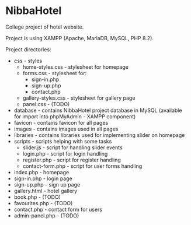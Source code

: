 # NibbaHotel
College project of hotel website.

Project is using XAMPP (Apache, MariaDB, MySQL, PHP 8.2).

Project directories:
- css - styles
  - home-styles.css - stylesheet for homepage
  - forms.css - stylesheet for: 
    - sign-in.php 
    - sign-up.php
    - contact.php
  - gallery-styles.css - stylesheet for gallery page
  - panel.css - (TODO)
- database - contains NibbaHotel project database in MySQL (available for import into phpMyAdmin - XAMPP component)
- favicon - contains favicon for all pages
- images - contains images used in all pages
- libraries - contains libraries used for implementing slider on homepage
- scripts - scripts helping with some tasks
  - slider.js - script for handling slider events
  - login.php - script for login handling
  - register.php - script for register handling
  - contact-form.php - script for user forms handling
- index.php - homepage
- sign-in.php - login page
- sign-up.php - sign up page
- gallery.html - hotel gallery
- book.php - (TODO)
- favourites.php - (TODO)
- contact.php - contact form for users
- admin-panel.php - (TODO)
